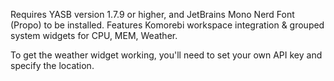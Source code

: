 Requires YASB version 1.7.9 or higher, and JetBrains Mono Nerd Font (Propo) to be installed. Features Komorebi workspace integration & grouped system widgets for CPU, MEM, Weather.

To get the weather widget working, you'll need to set your own API key and specify the location.
